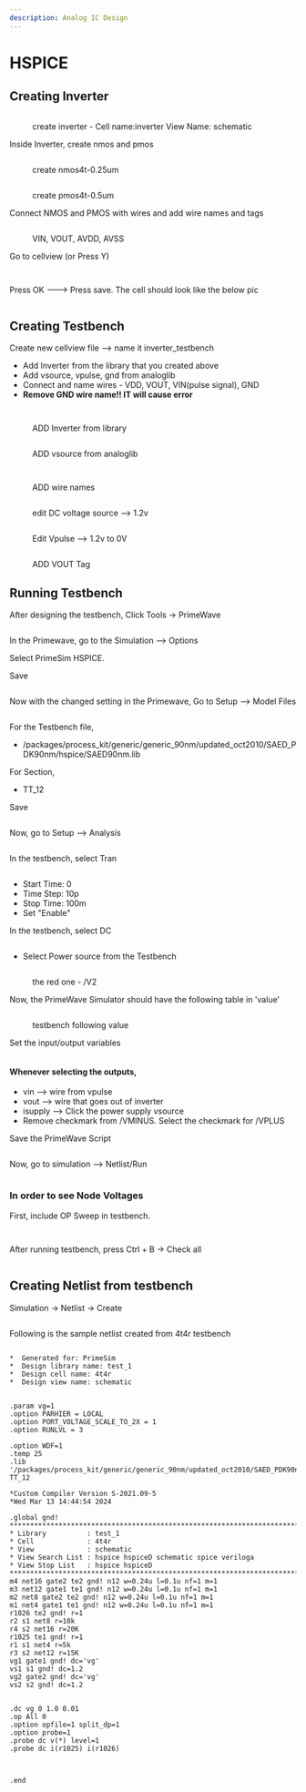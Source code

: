 ```yaml
---
description: Analog IC Design
---
```


# HSPICE

## Creating Inverter

<figure><img src="../.gitbook/assets/Screenshot 2023-11-10 at 10.18.41 AM.png" alt=""><figcaption><p>create inverter - Cell name:inverter View Name: schematic</p></figcaption></figure>

Inside Inverter, create nmos and pmos&#x20;

<div>

<figure><img src="../.gitbook/assets/Screenshot 2023-11-15 at 11.13.03 AM.png" alt=""><figcaption><p>create nmos4t-0.25um </p></figcaption></figure>

 

<figure><img src="../.gitbook/assets/Screenshot 2023-11-15 at 11.11.02 AM.png" alt=""><figcaption><p>create pmos4t-0.5um</p></figcaption></figure>

</div>

Connect NMOS and PMOS with wires and add wire names and tags&#x20;

<figure><img src="../.gitbook/assets/Screenshot 2023-11-15 at 11.18.27 AM.png" alt=""><figcaption><p>VIN, VOUT, AVDD, AVSS</p></figcaption></figure>

Go to cellview (or Press Y)

<figure><img src="../.gitbook/assets/Screenshot 2023-11-15 at 11.21.50 AM.png" alt=""><figcaption></figcaption></figure>

<figure><img src="../.gitbook/assets/Screenshot 2023-11-15 at 11.22.47 AM.png" alt=""><figcaption></figcaption></figure>

Press OK ---> Press save. The cell should look like the below pic

<figure><img src="../.gitbook/assets/Screenshot 2023-11-15 at 11.24.37 AM.png" alt=""><figcaption></figcaption></figure>

## Creating Testbench

Create new cellview file --> name it inverter\_testbench

* Add Inverter from the library that you created above
* Add vsource, vpulse, gnd from analoglib&#x20;
* Connect and name wires - VDD, VOUT, VIN(pulse signal), GND&#x20;
* **Remove GND wire name!! IT will cause error**

<figure><img src="../.gitbook/assets/Screenshot 2023-11-15 at 11.26.25 AM.png" alt=""><figcaption></figcaption></figure>

<figure><img src="../.gitbook/assets/Screenshot 2023-11-15 at 11.28.56 AM.png" alt=""><figcaption><p>ADD Inverter from library</p></figcaption></figure>

<figure><img src="../.gitbook/assets/Screenshot 2023-11-15 at 11.30.24 AM.png" alt=""><figcaption><p>ADD vsource from analoglib</p></figcaption></figure>

<figure><img src="../.gitbook/assets/Screenshot 2023-11-15 at 11.31.11 AM.png" alt=""><figcaption></figcaption></figure>

<figure><img src="../.gitbook/assets/Screenshot 2023-11-15 at 11.36.38 AM.png" alt=""><figcaption><p>ADD wire names</p></figcaption></figure>

<figure><img src="../.gitbook/assets/Screenshot 2023-11-15 at 11.47.30 AM.png" alt=""><figcaption><p>edit DC voltage source --> 1.2v </p></figcaption></figure>

<figure><img src="../.gitbook/assets/Screenshot 2023-11-15 at 11.49.29 AM.png" alt=""><figcaption><p>Edit Vpulse --> 1.2v to 0V</p></figcaption></figure>

<figure><img src="../.gitbook/assets/Screenshot 2023-11-15 at 11.50.58 AM.png" alt=""><figcaption><p>ADD VOUT Tag </p></figcaption></figure>

## Running Testbench&#x20;

After designing the testbench, Click Tools -> PrimeWave&#x20;

<figure><img src="../.gitbook/assets/image (12).png" alt=""><figcaption></figcaption></figure>

In the Primewave, go to the Simulation --> Options&#x20;

Select PrimeSim HSPICE.&#x20;

Save

<figure><img src="../.gitbook/assets/Screenshot 2023-11-06 at 1.03.37 PM.png" alt=""><figcaption></figcaption></figure>

Now with the changed setting in the Primewave, Go to Setup --> Model Files&#x20;

<figure><img src="../.gitbook/assets/Screenshot 2023-11-06 at 12.36.31 PM.png" alt=""><figcaption></figcaption></figure>

For the Testbench file,&#x20;

* /packages/process\_kit/generic/generic\_90nm/updated\_oct2010/SAED\_PDK90nm/hspice/SAED90nm.lib&#x20;

For Section,&#x20;

* TT\_12

Save&#x20;

<figure><img src="../.gitbook/assets/Screenshot 2023-11-06 at 12.50.04 PM.png" alt=""><figcaption></figcaption></figure>

Now, go to Setup --> Analysis&#x20;

<figure><img src="../.gitbook/assets/Screenshot 2023-11-06 at 12.53.15 PM.png" alt=""><figcaption></figcaption></figure>

In the testbench, select Tran

<figure><img src="../.gitbook/assets/Screenshot 2023-11-07 at 12.31.38 PM.png" alt=""><figcaption></figcaption></figure>

* Start Time: 0&#x20;
* Time Step: 10p
* Stop Time: 100m&#x20;
* Set "Enable"

In the testbench, select DC&#x20;

<figure><img src="../.gitbook/assets/Screenshot 2023-11-07 at 12.32.40 PM.png" alt=""><figcaption></figcaption></figure>

* Select Power source from the Testbench&#x20;

<figure><img src="../.gitbook/assets/Screenshot 2023-11-07 at 12.42.20 PM.png" alt=""><figcaption><p>the red one - /V2</p></figcaption></figure>

Now, the PrimeWave Simulator should have the following table in 'value'

<figure><img src="../.gitbook/assets/Screenshot 2023-11-07 at 12.35.34 PM.png" alt=""><figcaption><p>testbench following value </p></figcaption></figure>

Set the input/output variables&#x20;

<figure><img src="../.gitbook/assets/Untitled (1).jpg" alt=""><figcaption></figcaption></figure>

#### Whenever selecting the outputs,&#x20;

* vin --> wire from vpulse&#x20;
* vout --> wire that goes out of inverter&#x20;
* isupply --> Click the power supply vsource&#x20;
* Remove checkmark from /VMINUS. Select the checkmark for /VPLUS

Save the PrimeWave Script

<figure><img src="../.gitbook/assets/Screenshot 2023-11-07 at 12.59.35 PM.png" alt=""><figcaption></figcaption></figure>

Now, go to simulation --> Netlist/Run

<figure><img src="../.gitbook/assets/Screenshot 2023-11-07 at 1.46.21 PM.png" alt=""><figcaption></figcaption></figure>

### In order to see Node Voltages&#x20;

First, include OP Sweep in testbench.&#x20;

<figure><img src="../.gitbook/assets/• Analyses - ENGR849wilson_current_mirrorschematic.png" alt=""><figcaption></figcaption></figure>

<figure><img src="../.gitbook/assets/image (10).png" alt=""><figcaption></figcaption></figure>

After running testbench, press Ctrl + B -> Check all&#x20;

<figure><img src="../.gitbook/assets/Backannotate Operating Points -• ENOR849cascode_current_mirr....png" alt=""><figcaption></figcaption></figure>

## Creating Netlist from testbench&#x20;

Simulation -> Netlist -> Create

<figure><img src="../.gitbook/assets/image (1) (1) (1) (1).png" alt=""><figcaption></figcaption></figure>

Following is the sample netlist created from 4t4r testbench

<figure><img src="../.gitbook/assets/image (2) (1) (1).png" alt=""><figcaption></figcaption></figure>

```
*  Generated for: PrimeSim
*  Design library name: test_1
*  Design cell name: 4t4r
*  Design view name: schematic


.param vg=1
.option PARHIER = LOCAL
.option PORT_VOLTAGE_SCALE_TO_2X = 1
.option RUNLVL = 3

.option WDF=1
.temp 25
.lib '/packages/process_kit/generic/generic_90nm/updated_oct2010/SAED_PDK90nm/hspice/SAED90nm.lib' TT_12

*Custom Compiler Version S-2021.09-5
*Wed Mar 13 14:44:54 2024

.global gnd!
********************************************************************************
* Library          : test_1
* Cell             : 4t4r
* View             : schematic
* View Search List : hspice hspiceD schematic spice veriloga
* View Stop List   : hspice hspiceD
********************************************************************************
m4 net16 gate2 te2 gnd! n12 w=0.24u l=0.1u nf=1 m=1
m3 net12 gate1 te1 gnd! n12 w=0.24u l=0.1u nf=1 m=1
m2 net8 gate2 te2 gnd! n12 w=0.24u l=0.1u nf=1 m=1
m1 net4 gate1 te1 gnd! n12 w=0.24u l=0.1u nf=1 m=1
r1026 te2 gnd! r=1
r2 s1 net8 r=10k
r4 s2 net16 r=20K
r1025 te1 gnd! r=1
r1 s1 net4 r=5k
r3 s2 net12 r=15K
vg1 gate1 gnd! dc='vg'
vs1 s1 gnd! dc=1.2
vg2 gate2 gnd! dc='vg'
vs2 s2 gnd! dc=1.2


.dc vg 0 1.0 0.01
.op All 0
.option opfile=1 split_dp=1
.option probe=1
.probe dc v(*) level=1
.probe dc i(r1025) i(r1026)



.end
```





